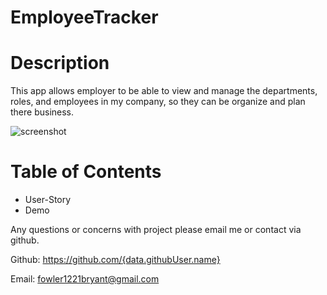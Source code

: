 # EmployeeTracker

# Description

This app allows employer to be able to view and manage the departments, roles, and employees in my company, so they can be organize and plan there business.

![screenshot](images/screenshot.png)

# Table of Contents

- User-Story
- Demo

Any questions or concerns with project please email me or contact via github.

Github: https://github.com/{data.githubUser.name}

Email: fowler1221bryant@gmail.com
